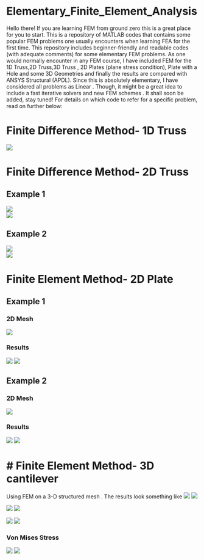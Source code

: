 # Elementary_Finite_Element_Analysis

Hello there! If you are learning FEM from ground zero this is a great place for you to start. This is a repository of MATLAB codes that contains some popular FEM problems one usually encounters when learning FEA for the first time. This repository includes beginner-friendly and readable codes (with adequate comments) for some elementary FEM problems. As one would normally encounter in any FEM course, I have included FEM for the 1D Truss,2D Truss,3D Truss , 2D Plates (plane stress condition), Plate with a Hole and some 3D Geometries and finally the results are compared with ANSYS Structural (APDL). Since this is absolutely elementary, I have considered all problems as Linear . Though, it might be a great idea to include a fast iterative solvers and new FEM schemes . It shall soon be added, stay tuned! For details on which code to refer for a specific problem, read on further below:

# Finite Difference Method- 1D Truss
![](Images/Truss_1D.png)

# Finite Difference Method- 2D Truss
## Example 1


![](Images/2Dtruss1.png)
<br>
![](Images/2Dtruss_compare.png)

## Example 2


![](Images/res.png)
<br>
![](Images/2Dtruss2.png)

# Finite Element Method- 2D Plate
## Example 1
### 2D Mesh
![](Images/p1m.png)
### Results
![](Images/p1u.png)
![](Images/p1v.png)
## Example 2
### 2D Mesh
![](Images/mes.png)

### Results
![](Images/um.png)
![](Images/vm.png)

# # Finite Element Method- 3D cantilever 
Using FEM on a 3-D structured mesh . The results look something like 
![](Images/Disp_FEM.png)
![](Images/Disp_ANSYS.png)

![](Images/U_FEM.png)
![](Images/U_ANSYS.png)

![](Images/V_FEM.png)
![](Images/V_ANSYS.png)
### Von Mises Stress
![](Images/S_FEM.png)
![](Images/S_ANSYS.png)
